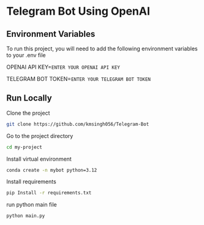 
# Telegram Bot Using OpenAI



## Environment Variables

To run this project, you will need to add the following environment variables to your .env file

OPENAI API KEY=`ENTER YOUR OPENAI API KEY`

TELEGRAM BOT TOKEN=`ENTER YOUR TELEGRAM BOT TOKEN`


## Run Locally

Clone the project

```bash
git clone https://github.com/kmsingh056/Telegram-Bot
```

Go to the project directory

```bash
cd my-project
```

Install virtual environment

```bash
conda create -n mybot python=3.12
```

Install requirements

```bash
pip Install -r requirements.txt
```
run python main file

```bash
python main.py

